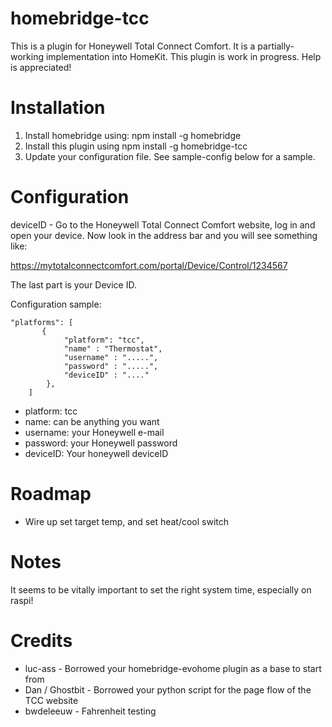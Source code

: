 # homebridge-tcc

This is a plugin for Honeywell Total Connect Comfort. It is a partially-working
implementation into HomeKit. This plugin is work in progress. Help is appreciated!

# Installation

1. Install homebridge using: npm install -g homebridge <br>
2. Install this plugin using npm install -g homebridge-tcc
3. Update your configuration file. See sample-config below for a sample.

# Configuration

deviceID - Go to the Honeywell Total Connect Comfort website, log in and open your device. Now look in the address bar and you will see something like:

https://mytotalconnectcomfort.com/portal/Device/Control/1234567

The last part is your Device ID.


Configuration sample:

```
"platforms": [
       {
            "platform": "tcc",
            "name" : "Thermostat",
            "username" : ".....",
            "password" : ".....",
            "deviceID" : "...."
        },
    ]
```

- platform: tcc
- name: can be anything you want
- username: your Honeywell e-mail
- password: your Honeywell password
- deviceID: Your honeywell deviceID

# Roadmap

- Wire up set target temp, and set heat/cool switch

# Notes

It seems to be vitally important to set the right system time, especially on raspi!

# Credits

- luc-ass - Borrowed your homebridge-evohome plugin as a base to start from
- Dan / Ghostbit - Borrowed your python script for the page flow of the TCC website
- bwdeleeuw - Fahrenheit testing
